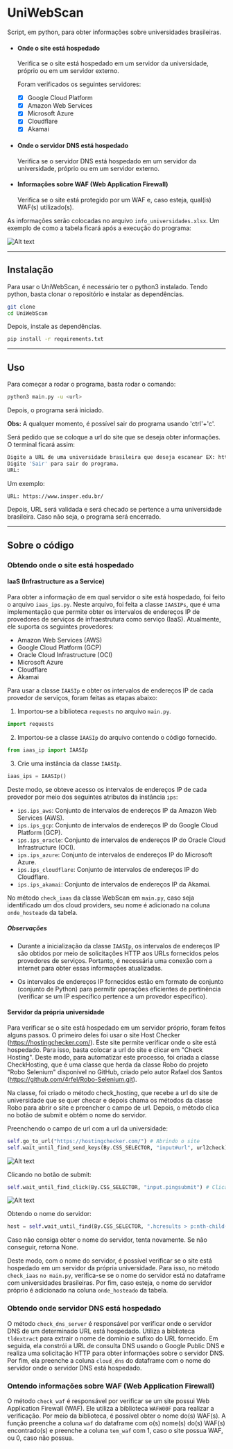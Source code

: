 # UniWebScan

Script, em python, para obter informações sobre universidades brasileiras.

- #### Onde o site está hospedado
    Verifica se o site está hospedado em um servidor da universidade, próprio ou em um servidor externo. 

    Foram verificados os seguintes servidores:
    - [x] Google Cloud Platform
    - [x] Amazon Web Services
    - [x] Microsoft Azure
    - [x] Cloudflare
    - [x] Akamai

- #### Onde o servidor DNS está hospedado
    Verifica se o servidor DNS está hospedado em um servidor da universidade, próprio ou em um servidor externo. 

- #### Informações sobre WAF (Web Application Firewall)
    Verifica se o site está protegido por um WAF e, caso esteja, qual(is) WAF(s) utilizado(s).


As informações serão colocadas no arquivo `info_universidades.xlsx`. Um exemplo de como a tabela ficará após a execução do programa:

![Alt text](example_table.png "Optional title")

___
## Instalação

Para usar o UniWebScan, é necessário ter o python3 instalado. Tendo python, basta clonar o repositório e instalar as dependências.

```bash
git clone
cd UniWebScan
```

Depois, instale as dependências.

```bash
pip install -r requirements.txt
```

___
## Uso
Para começar a rodar o programa, basta rodar o comando:

```bash
python3 main.py -u <url>
```

Depois, o programa será iniciado.

**Obs:** A qualquer momento, é possível sair do programa usando 'ctrl'+'c'.

Será pedido que se coloque a url do site que se deseja obter informações. O terminal ficará assim:

```bash
Digite a URL de uma universidade brasileira que deseja escanear EX: https://ufrj.br/
Digite 'Sair' para sair do programa.
URL: 
```

Um exemplo:
```bash	
URL: https://www.insper.edu.br/
```

Depois, URL será validada e será checado se pertence a uma universidade brasileira. Caso não seja, o programa será encerrado. 

___
## Sobre o código

### Obtendo onde o site está hospedado

#### IaaS (Infrastructure as a Service) 

Para obter a informação de em qual servidor o site está hospedado, foi feito o arquivo `iaas_ips.py`. Neste arquivo, foi feita a classe `IAASIPs`, que é uma implementação que permite obter os intervalos de endereços IP de provedores de serviços de infraestrutura como serviço (IaaS). Atualmente, ele suporta os seguintes provedores:

- Amazon Web Services (AWS)
- Google Cloud Platform (GCP)
- Oracle Cloud Infrastructure (OCI)
- Microsoft Azure
- Cloudflare
- Akamai


Para usar a classe `IAASIp` e obter os intervalos de endereços IP de cada provedor de serviços, foram feitas as etapas abaixo:

1. Importou-se a biblioteca `requests` no arquivo `main.py`.

```python
import requests
```

2. Importou-se a classe `IAASIp` do arquivo contendo o código fornecido.

```python
from iaas_ip import IAASIp
```

3. Crie uma instância da classe `IAASIp`.

```python
iaas_ips = IAASIp()
```

Deste modo, se obteve acesso os intervalos de endereços IP de cada provedor por meio dos seguintes atributos da instância `ips`:

- `ips.ips_aws`: Conjunto de intervalos de endereços IP da Amazon Web Services (AWS).
- `ips.ips_gcp`: Conjunto de intervalos de endereços IP do Google Cloud Platform (GCP).
- `ips.ips_oracle`: Conjunto de intervalos de endereços IP do Oracle Cloud Infrastructure (OCI).
- `ips.ips_azure`: Conjunto de intervalos de endereços IP do Microsoft Azure.
- `ips.ips_cloudflare`: Conjunto de intervalos de endereços IP do Cloudflare.
- `ips.ips_akamai`: Conjunto de intervalos de endereços IP da Akamai.

No método `check_iaas` da classe WebScan em `main.py`, caso seja identificado um dos cloud providers, seu nome é adicionado na coluna `onde_hosteado` da tabela. 


##### Observações

- Durante a inicialização da classe `IAASIp`, os intervalos de endereços IP são obtidos por meio de solicitações HTTP aos URLs fornecidos pelos provedores de serviços. Portanto, é necessária uma conexão com a internet para obter essas informações atualizadas.

- Os intervalos de endereços IP fornecidos estão em formato de conjunto (conjunto de Python) para permitir operações eficientes de pertinência (verificar se um IP específico pertence a um provedor específico).


#### Servidor da própria universidade

Para verificar se o site está hospedado em um servidor próprio, foram feitos alguns passos. O primeiro deles foi usar o site Host Checker (https://hostingchecker.com/). Este site permite verificar onde o site está hospedado. Para isso, basta colocar a url do site e clicar em "Check Hosting". 
Deste modo, para automatizar este processo, foi criada a classe CheckHosting, que é uma classe que herda da classe Robo do projeto "Robo Selenium" disponível no GitHub, criado pelo autor Rafael dos Santos (https://github.com/4rfel/Robo-Selenium.git). 

Na classe, foi criado o método check_hosting, que recebe a url do site de universidade que se quer checar e depois chama os métodos da classe Robo para abrir o site e preencher o campo de url. Depois, o método clica no botão de submit e obtém o nome do servidor. 

Preenchendo o campo de url com a url da universidade:
```python	
self.go_to_url("https://hostingchecker.com/") # Abrindo o site
self.wait_until_find_send_keys(By.CSS_SELECTOR, "input#url", url2check) # Preenchendo o campo de URL
```

![Alt text](input_url.png "Optional title")


Clicando no botão de submit:
```python
self.wait_until_find_click(By.CSS_SELECTOR, "input.pingsubmit") # Clicando no botão de submit
```
![Alt text](click_submit.png "Optional title")

Obtendo o nome do servidor:
```python
host = self.wait_until_find(By.CSS_SELECTOR, ".hcresults > p:nth-child(2) > b:nth-child(1)") # Obtendo o nome do servidor
```
Caso não consiga obter o nome do servidor, tenta novamente. Se não conseguir, retorna None.

Deste modo, com o nome do servidor, é possível verificar se o site está hospedado em um servidor da própria universidade. Para isso, no método `check_iaas` `no main.py`, verifica-se se o nome do servidor está no dataframe com universidades brasileiras. Por fim, caso esteja, o nome do servidor próprio é adicionado na coluna `onde_hosteado` da tabela.

### Obtendo onde servidor DNS está hospedado
O método `check_dns_server` é responsável por verificar onde o servidor DNS de um determinado URL está hospedado. Utiliza a biblioteca `tldextract` para extrair o nome de domínio e sufixo do URL fornecido. Em seguida, ela constrói a URL de consulta DNS usando o Google Public DNS e realiza uma solicitação HTTP para obter informações sobre o servidor DNS. Por fim, ela preenche a coluna `cloud_dns` do dataframe com o nome do servidor onde o servidor DNS está hospedado.

### Ontendo informações sobre WAF (Web Application Firewall)
O método `check_waf` é responsável por verificar se um site possui Web Application Firewall (WAF). Ele utiliza a biblioteca `WAFW00F` para realizar a verificação.
Por meio da biblioteca, é possível obter o nome do(s) WAF(s). A função preenche a coluna `waf` do dataframe com o(s) nome(s) do(s) WAF(s) encontrado(s) e preenche a coluna `tem_waf` com 1, caso o site possua WAF, ou 0, caso não possua.
